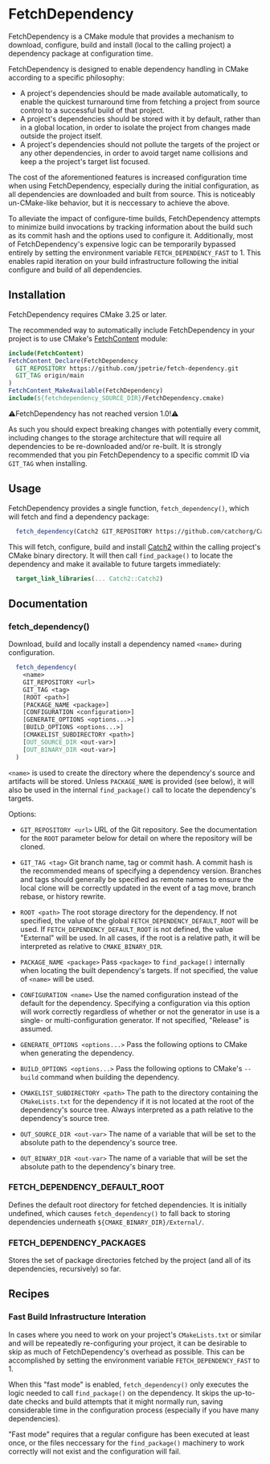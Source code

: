# FetchDependency

FetchDependency is a CMake module that provides a mechanism to download, configure, build and install (local to the
calling project) a dependency package at configuration time.

FetchDependency is designed to enable dependency handling in CMake according to a specific philosophy:

 - A project's dependencies should be made available automatically, to enable the quickest turnaround time from fetching
   a project from source control to a successful build of that project.
 - A project's dependencies should be stored with it by default, rather than in a global location, in order to isolate
   the project from changes made outside the project itself.
 - A project's dependencies should not pollute the targets of the project or any other dependencies, in order to
   avoid target name collisions and keep a the project's target list focused.

The cost of the aforementioned features is increased configuration time when using FetchDependency, especially during
the initial configuration, as all dependencies are downloaded and built from source. This is noticeably un-CMake-like
behavior, but it is neccessary to achieve the above. 

To alleviate the impact of configure-time builds, FetchDependency attempts to minimize build invocations by tracking
information about the build such as its commit hash and the options used to configure it. Additionally, most of
FetchDependency's expensive logic can be temporarily bypassed entirely by setting the environment variable
`FETCH_DEPENDENCY_FAST` to 1. This enables rapid iteration on your build infrastructure following the initial configure
and build of all dependencies.

## Installation
FetchDependency requires CMake 3.25 or later.

The recommended way to automatically include FetchDependency in your project is to use CMake's
[FetchContent](https://cmake.org/cmake/help/latest/module/FetchContent.html) module:

```cmake
include(FetchContent)
FetchContent_Declare(FetchDependency
  GIT_REPOSITORY https://github.com/jpetrie/fetch-dependency.git
  GIT_TAG origin/main
)
FetchContent_MakeAvailable(FetchDependency)
include(${fetchdependency_SOURCE_DIR}/FetchDependency.cmake)
```

⚠️FetchDependency has not reached version 1.0!⚠️

As such you should expect breaking changes with potentially every commit, including changes to the storage architecture
that will require all dependencies to be re-downloaded and/or re-built. It is strongly recommended that you pin
FetchDependency to a specific commit ID via `GIT_TAG` when installing.

## Usage

FetchDependency provides a single function, `fetch_dependency()`, which will fetch and find a dependency package:

```cmake
  fetch_dependency(Catch2 GIT_REPOSITORY https://github.com/catchorg/Catch2.git GIT_TAG v2.13.8)
```

This will fetch, configure, build and install [Catch2](https://github.com/catchorg/Catch2) within the calling project's
CMake binary directory. It will then call `find_package()` to locate the dependency and make it available to future
targets immediately:

```cmake
  target_link_libraries(... Catch2::Catch2)
```

## Documentation

### fetch_dependency()
Download, build and locally install a dependency named `<name>` during configuration.

```cmake
  fetch_dependency(
    <name>
    GIT_REPOSITORY <url>
    GIT_TAG <tag>
    [ROOT <path>]
    [PACKAGE_NAME <package>]
    [CONFIGURATION <configuration>]
    [GENERATE_OPTIONS <options...>]
    [BUILD_OPTIONS <options...>]
    [CMAKELIST_SUBDIRECTORY <path>]
    [OUT_SOURCE_DIR <out-var>]
    [OUT_BINARY_DIR <out-var>]
  )
```

`<name>` is used to create the directory where the dependency's source and artifacts will be stored. Unless
`PACKAGE_NAME` is provided (see below), it will also be used in the internal `find_package()` call to locate the
dependency's targets.

Options:
- `GIT_REPOSITORY <url>` URL of the Git repository. See the documentation for the `ROOT` parameter below for detail on
  where the repository will be cloned.

- `GIT_TAG <tag>` Git branch name, tag or commit hash. A commit hash is the recommended means of specifying a dependency
   version. Branches and tags should generally be specified as remote names to ensure the local clone will be correctly
   updated in the event of a tag move, branch rebase, or history rewrite.

- `ROOT <path>` The root storage directory for the dependency. If not specified, the value of the global
  `FETCH_DEPENDENCY_DEFAULT_ROOT` will be used. If `FETCH_DEPENDENCY_DEFAULT_ROOT` is not defined, the value "External"
  will be used. In all cases, if the root is a relative path, it will be interpreted as relative to `CMAKE_BINARY_DIR`.

- `PACKAGE_NAME <package>` Pass `<package>` to `find_package()` internally when locating the built dependency's
   targets. If not specified, the value of `<name>` will be used.

- `CONFIGURATION <name>` Use the named configuration instead of the default for the dependency. Specifying a
   configuration via this option will work correctly regardless of whether or not the generator in use is a single-
   or multi-configuration generator. If not specified, "Release" is assumed.

- `GENERATE_OPTIONS <options...>` Pass the following options to CMake when generating the dependency.

- `BUILD_OPTIONS <options...>` Pass the following options to CMake's `--build` command when building the dependency.

- `CMAKELIST_SUBDIRECTORY <path>` The path to the directory containing the `CMakeLists.txt` for the dependency if it
   is not located at the root of the dependency's source tree. Always interpreted as a path relative to the dependency's
   source tree.

- `OUT_SOURCE_DIR <out-var>` The name of a variable that will be set to the absolute path to the dependency's source
  tree.

- `OUT_BINARY_DIR <out-var>` The name of a variable that will be set the absolute path to the dependency's binary tree.

### FETCH_DEPENDENCY_DEFAULT_ROOT
Defines the default root directory for fetched dependencies. It is initially undefined, which causes
`fetch_dependency()` to fall back to storing dependencies underneath `${CMAKE_BINARY_DIR}/External/`. 

### FETCH_DEPENDENCY_PACKAGES
Stores the set of package directories fetched by the project (and all of its dependencies, recursively) so far.

## Recipes
### Fast Build Infrastructure Interation
In cases where you need to work on your project's `CMakeLists.txt` or similar and will be repeatedly re-configuring your
project, it can be desirable to skip as much of FetchDependency's overhead as possible. This can be accomplished by
setting the environment variable `FETCH_DEPENDENCY_FAST` to 1.

When this "fast mode" is enabled, `fetch_dependency()` only executes the logic needed to call `find_package()` on the
dependency. It skips the up-to-date checks and build attempts that it might normally run, saving considerable time in
the configuration process (especially if you have many dependencies).

"Fast mode" requires that a regular configure has been executed at least once, or the files neccessary for the
`find_package()` machinery to work correctly will not exist and the configuration will fail.

